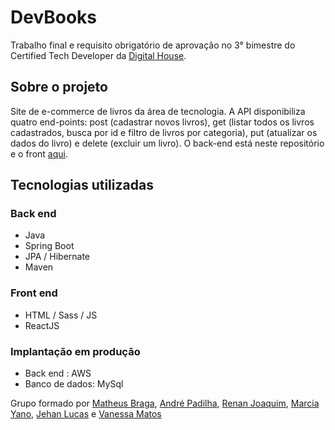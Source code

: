# DevBooks
Trabalho final e requisito obrigatório de aprovação no 3° bimestre do Certified Tech Developer da [Digital House](https://www.digitalhouse.com/br "Site da Digital House"). 
## Sobre o projeto
Site de e-commerce de livros da área de tecnologia. A API disponibiliza quatro end-points: post (cadastrar novos livros), get (listar todos os livros cadastrados, busca por id e filtro de livros por categoria),  put (atualizar os dados do livro) e delete (excluir um livro).
O back-end está neste repositório e o front [aqui](https://github.com/Matheus-Days/ctd-ecommerce-dev-books-frontend).
## Tecnologias utilizadas
### Back end
- Java
- Spring Boot
- JPA / Hibernate
- Maven
### Front end
- HTML / Sass / JS 
- ReactJS
### Implantação em produção
- Back end : AWS
- Banco de dados: MySql

Grupo formado por [Matheus Braga](https://github.com/Matheus-Days), [André Padilha](https://github.com/awpadilha), [Renan Joaquim](https://github.com/rejoaquim), [Marcia Yano](https://github.com/marciayano), [Jehan Lucas](https://github.com/lucasriber01) e [Vanessa Matos](https://github.com/vanessa-maganhoto)
